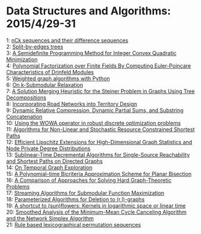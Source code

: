 # Data Structures and Algorithms: 2015/4/29-31  
1: [nCk sequences and their difference sequences](https://doi.org/10.48550/arXiv.1504.07595)  
2: [Split-by-edges trees](https://doi.org/10.48550/arXiv.1504.07626)  
3: [A Semidefinite Programming Method for Integer Convex Quadratic  Minimization](https://doi.org/10.48550/arXiv.1504.07672)  
4: [Polynomial Factorization over Finite Fields By Computing Euler-Poincare  Characteristics of Drinfeld Modules](https://doi.org/10.48550/arXiv.1504.07697)  
5: [Weighted graph algorithms with Python](https://doi.org/10.48550/arXiv.1504.07828)  
6: [On k-Submodular Relaxation](https://doi.org/10.48550/arXiv.1504.07830)  
7: [A Solution Merging Heuristic for the Steiner Problem in Graphs Using  Tree Decompositions](https://doi.org/10.48550/arXiv.1504.07834)  
8: [Incorporating Road Networks into Territory Design](https://doi.org/10.48550/arXiv.1504.07846)  
9: [Dynamic Relative Compression, Dynamic Partial Sums, and Substring  Concatenation](https://doi.org/10.48550/arXiv.1504.07851)  
10: [Using the WOWA operator in robust discrete optimization problems](https://doi.org/10.48550/arXiv.1504.07863)  
11: [Algorithms for Non-Linear and Stochastic Resource Constrained Shortest  Paths](https://doi.org/10.48550/arXiv.1504.07880)  
12: [Efficient Lipschitz Extensions for High-Dimensional Graph Statistics and  Node Private Degree Distributions](https://doi.org/10.48550/arXiv.1504.07912)  
13: [Sublinear-Time Decremental Algorithms for Single-Source Reachability and  Shortest Paths on Directed Graphs](https://doi.org/10.48550/arXiv.1504.07959)  
14: [On Temporal Graph Exploration](https://doi.org/10.48550/arXiv.1504.07976)  
15: [A Polynomial-time Bicriteria Approximation Scheme for Planar Bisection](https://doi.org/10.48550/arXiv.1504.08008)  
16: [A Comparison of Approaches for Solving Hard Graph-Theoretic Problems](https://doi.org/10.48550/arXiv.1504.08011)  
17: [Streaming Algorithms for Submodular Function Maximization](https://doi.org/10.48550/arXiv.1504.08024)  
18: [Parameterized Algorithms for Deletion to (r,l)-graphs](https://doi.org/10.48550/arXiv.1504.08120)  
19: [A shortcut to (sun)flowers: Kernels in logarithmic space or linear time](https://doi.org/10.48550/arXiv.1504.08235)  
20: [Smoothed Analysis of the Minimum-Mean Cycle Canceling Algorithm and the  Network Simplex Algorithm](https://doi.org/10.48550/arXiv.1504.08251)  
21: [Rule based lexicographical permutation sequences](https://doi.org/10.48550/arXiv.1505.00001)  